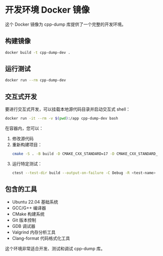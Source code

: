 # 开发环境 Docker 镜像

这个 Docker 镜像为 cpp-dump 库提供了一个完整的开发环境。

## 构建镜像

```bash
docker build -t cpp-dump-dev .
```

## 运行测试

```bash
docker run --rm cpp-dump-dev
```

## 交互式开发

要进行交互式开发，可以挂载本地源代码目录并启动交互式 shell：

```bash
docker run -it --rm -v $(pwd):/app cpp-dump-dev bash
```

在容器内，您可以：

1. 修改源代码
2. 重新构建项目：
   ```bash
   cmake -S . -B build -D CMAKE_CXX_STANDARD=17 -D CMAKE_CXX_STANDARD_REQUIRED=ON && cmake --build build
   ```
3. 运行特定测试：
   ```bash
   ctest --test-dir build --output-on-failure -C Debug -R <test-name>
   ```

## 包含的工具

- Ubuntu 22.04 基础系统
- GCC/G++ 编译器
- CMake 构建系统
- Git 版本控制
- GDB 调试器
- Valgrind 内存分析工具
- Clang-format 代码格式化工具

这个环境非常适合开发、测试和调试 cpp-dump 库。